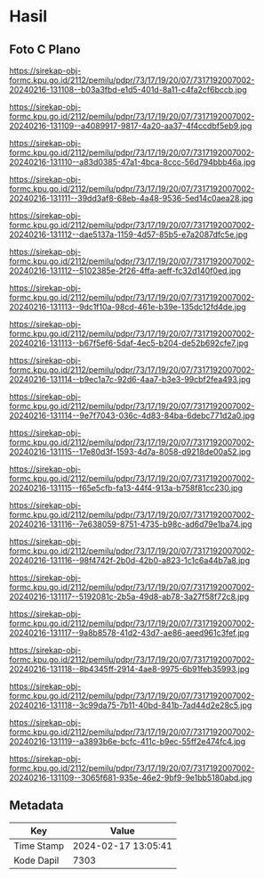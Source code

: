 # Hasil

## Foto C Plano

https://sirekap-obj-formc.kpu.go.id/2112/pemilu/pdpr/73/17/19/20/07/7317192007002-20240216-131108--b03a3fbd-e1d5-401d-8a11-c4fa2cf6bccb.jpg

https://sirekap-obj-formc.kpu.go.id/2112/pemilu/pdpr/73/17/19/20/07/7317192007002-20240216-131109--a4089917-9817-4a20-aa37-4f4ccdbf5eb9.jpg

https://sirekap-obj-formc.kpu.go.id/2112/pemilu/pdpr/73/17/19/20/07/7317192007002-20240216-131110--a83d0385-47a1-4bca-8ccc-56d794bbb46a.jpg

https://sirekap-obj-formc.kpu.go.id/2112/pemilu/pdpr/73/17/19/20/07/7317192007002-20240216-131111--39dd3af8-68eb-4a48-9536-5ed14c0aea28.jpg

https://sirekap-obj-formc.kpu.go.id/2112/pemilu/pdpr/73/17/19/20/07/7317192007002-20240216-131112--dae5137a-1159-4d57-85b5-e7a2087dfc5e.jpg

https://sirekap-obj-formc.kpu.go.id/2112/pemilu/pdpr/73/17/19/20/07/7317192007002-20240216-131112--5102385e-2f26-4ffa-aeff-fc32d140f0ed.jpg

https://sirekap-obj-formc.kpu.go.id/2112/pemilu/pdpr/73/17/19/20/07/7317192007002-20240216-131113--9dc1f10a-98cd-461e-b39e-135dc12fd4de.jpg

https://sirekap-obj-formc.kpu.go.id/2112/pemilu/pdpr/73/17/19/20/07/7317192007002-20240216-131113--b67f5ef6-5daf-4ec5-b204-de52b692cfe7.jpg

https://sirekap-obj-formc.kpu.go.id/2112/pemilu/pdpr/73/17/19/20/07/7317192007002-20240216-131114--b9ec1a7c-92d6-4aa7-b3e3-99cbf2fea493.jpg

https://sirekap-obj-formc.kpu.go.id/2112/pemilu/pdpr/73/17/19/20/07/7317192007002-20240216-131114--9e7f7043-036c-4d83-84ba-6debc771d2a0.jpg

https://sirekap-obj-formc.kpu.go.id/2112/pemilu/pdpr/73/17/19/20/07/7317192007002-20240216-131115--17e80d3f-1593-4d7a-8058-d9218de00a52.jpg

https://sirekap-obj-formc.kpu.go.id/2112/pemilu/pdpr/73/17/19/20/07/7317192007002-20240216-131115--f65e5cfb-fa13-44f4-913a-b758f81cc230.jpg

https://sirekap-obj-formc.kpu.go.id/2112/pemilu/pdpr/73/17/19/20/07/7317192007002-20240216-131116--7e638059-8751-4735-b98c-ad6d79e1ba74.jpg

https://sirekap-obj-formc.kpu.go.id/2112/pemilu/pdpr/73/17/19/20/07/7317192007002-20240216-131116--98f4742f-2b0d-42b0-a823-1c1c6a44b7a8.jpg

https://sirekap-obj-formc.kpu.go.id/2112/pemilu/pdpr/73/17/19/20/07/7317192007002-20240216-131117--5192081c-2b5a-49d8-ab78-3a27f58f72c8.jpg

https://sirekap-obj-formc.kpu.go.id/2112/pemilu/pdpr/73/17/19/20/07/7317192007002-20240216-131117--9a8b8578-41d2-43d7-ae86-aeed961c3fef.jpg

https://sirekap-obj-formc.kpu.go.id/2112/pemilu/pdpr/73/17/19/20/07/7317192007002-20240216-131118--8b4345ff-2914-4ae8-9975-6b91feb35993.jpg

https://sirekap-obj-formc.kpu.go.id/2112/pemilu/pdpr/73/17/19/20/07/7317192007002-20240216-131118--3c99da75-7b11-40bd-841b-7ad44d2e28c5.jpg

https://sirekap-obj-formc.kpu.go.id/2112/pemilu/pdpr/73/17/19/20/07/7317192007002-20240216-131119--a3893b6e-bcfc-411c-b9ec-55ff2e474fc4.jpg

https://sirekap-obj-formc.kpu.go.id/2112/pemilu/pdpr/73/17/19/20/07/7317192007002-20240216-131109--3065f681-935e-46e2-9bf9-9e1bb5180abd.jpg


## Metadata

| Key        | Value               |
| ---------- | ------------------- |
| Time Stamp | 2024-02-17 13:05:41 |
| Kode Dapil | 7303                |



